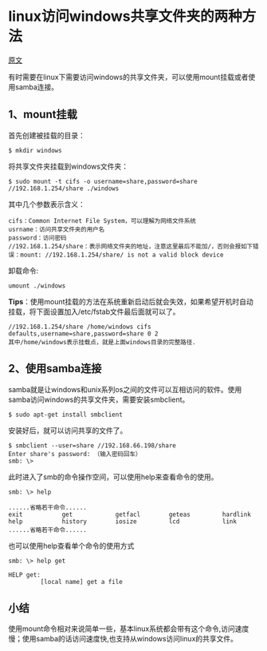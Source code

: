 # linux访问windows共享文件夹的两种方法

[原文](http://www.01happy.com/linux-access-windows-shares-folders/)

有时需要在linux下需要访问windows的共享文件夹，可以使用mount挂载或者使用samba连接。

## 1、mount挂载

首先创建被挂载的目录：

    $ mkdir windows
将共享文件夹挂载到windows文件夹：

    $ sudo mount -t cifs -o username=share,password=share //192.168.1.254/share ./windows
其中几个参数表示含义：
```
cifs：Common Internet File System，可以理解为网络文件系统
usrname：访问共享文件夹的用户名
password：访问密码
//192.168.1.254/share：表示网络文件夹的地址，注意这里最后不能加/，否则会报如下错误：mount: //192.168.1.254/share/ is not a valid block device
```
卸载命令:

    umount ./windows

**Tips**：使用mount挂载的方法在系统重新启动后就会失效，如果希望开机时自动挂载，将下面设置加入/etc/fstab文件最后面就可以了。

```
//192.168.1.254/share /home/windows cifs defaults,username=share,password=share 0 2
其中/home/windows表示挂载点，就是上面windows目录的完整路径.
```

## 2、使用samba连接

samba就是让windows和unix系列os之间的文件可以互相访问的软件。使用samba访问windows的共享文件夹，需要安装smbclient。

    $ sudo apt-get install smbclient
安装好后，就可以访问共享的文件了。

    $ smbclient --user=share //192.168.66.198/share
    Enter share's password: （输入密码回车）
    smb: \>
此时进入了smb的命令操作空间，可以使用help来查看命令的使用。
```
smb: \> help

......省略若干命令......
exit           get            getfacl        geteas         hardlink
help           history        iosize         lcd            link
......省略若干命令......
```
也可以使用help查看单个命令的使用方式
```
smb: \> help get

HELP get:
         [local name] get a file
```
## 小结

使用mount命令相对来说简单一些，基本linux系统都会带有这个命令,访问速度慢；使用samba的话访问速度快,也支持从windows访问linux的共享文件。